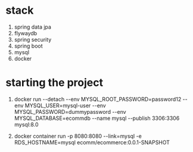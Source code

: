 # stack
1. spring data jpa
2. flywaydb
3. spring security
4. spring boot
5. mysql
6. docker

# starting the project
1. docker run --detach --env MYSQL_ROOT_PASSWORD=password12 --env MYSQL_USER=mysql-user --env MYSQL_PASSWORD=dummypassword --env MYSQL_DATABASE=ecommdb --name mysql --publish 3306:3306 mysql:8.0

2. docker container run -p 8080:8080 --link=mysql -e RDS_HOSTNAME=mysql  ecomm/ecommerce:0.0.1-SNAPSHOT

